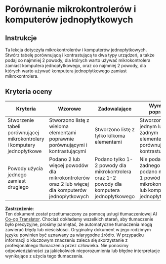 <!--
CO_OP_TRANSLATOR_METADATA:
{
  "original_hash": "750bd75866471141f857240219084767",
  "translation_date": "2025-08-26T07:12:05+00:00",
  "source_file": "1-getting-started/lessons/2-deeper-dive/assignment.md",
  "language_code": "pl"
}
-->
# Porównanie mikrokontrolerów i komputerów jednopłytkowych

## Instrukcje

Ta lekcja dotyczyła mikrokontrolerów i komputerów jednopłytkowych. Stwórz tabelę porównującą i kontrastującą te dwa typy urządzeń, a także podaj co najmniej 2 powody, dla których warto używać mikrokontrolera zamiast komputera jednopłytkowego, oraz co najmniej 2 powody, dla których warto używać komputera jednopłytkowego zamiast mikrokontrolera.

## Kryteria oceny

| Kryteria | Wzorowe | Zadowalające | Wymaga poprawy |
| -------- | --------- | -------- | ----------------- |
| Stworzenie tabeli porównującej mikrokontrolery i komputery jednopłytkowe | Stworzono listę z wieloma elementami poprawnie porównującymi i kontrastującymi | Stworzono listę z tylko kilkoma elementami | Stworzono listę z jednym lub żadnym elementem porównującym i kontrastującym |
| Powody użycia jednego zamiast drugiego | Podano 2 lub więcej powodów dla mikrokontrolerów oraz 2 lub więcej dla komputerów jednopłytkowych | Podano tylko 1-2 powody dla mikrokontrolera oraz 1-2 powody dla komputera jednopłytkowego | Nie podano żadnego lub podano mniej niż 1 powód dla mikrokontrolera lub komputera jednopłytkowego |

**Zastrzeżenie**:  
Ten dokument został przetłumaczony za pomocą usługi tłumaczeniowej AI [Co-op Translator](https://github.com/Azure/co-op-translator). Chociaż dokładamy wszelkich starań, aby tłumaczenie było precyzyjne, prosimy pamiętać, że automatyczne tłumaczenia mogą zawierać błędy lub nieścisłości. Oryginalny dokument w jego rodzimym języku powinien być uznawany za wiarygodne źródło. W przypadku informacji o kluczowym znaczeniu zaleca się skorzystanie z profesjonalnego tłumaczenia przez człowieka. Nie ponosimy odpowiedzialności za jakiekolwiek nieporozumienia lub błędne interpretacje wynikające z użycia tego tłumaczenia.